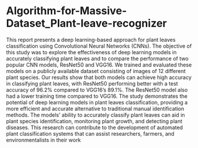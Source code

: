 # Algorithm-for-Massive-Dataset_Plant-leave-recognizer

This report presents a deep learning-based approach for plant leaves classification
using Convolutional Neural Networks (CNNs). The objective of this
study was to explore the effectiveness of deep learning models in accurately
classifying plant leaves and to compare the performance of two popular CNN
models, ResNet50 and VGG16. We trained and evaluated these models on a
publicly available dataset consisting of images of 12 different plant species.
Our results show that both models can achieve high accuracy in classifying
plant leaves, with ResNet50 performing better with a test accuracy of
96.2% compared to VGG16’s 89.1%. The ResNet50 model also had a lower
training time compared to VGG16. The study demonstrates the potential of
deep learning models in plant leaves classification, providing a more efficient
and accurate alternative to traditional manual identification methods. The
models’ ability to accurately classify plant leaves can aid in plant species
identification, monitoring plant growth, and detecting plant diseases. This
research can contribute to the development of automated plant classification
systems that can assist researchers, farmers, and environmentalists in their
work
